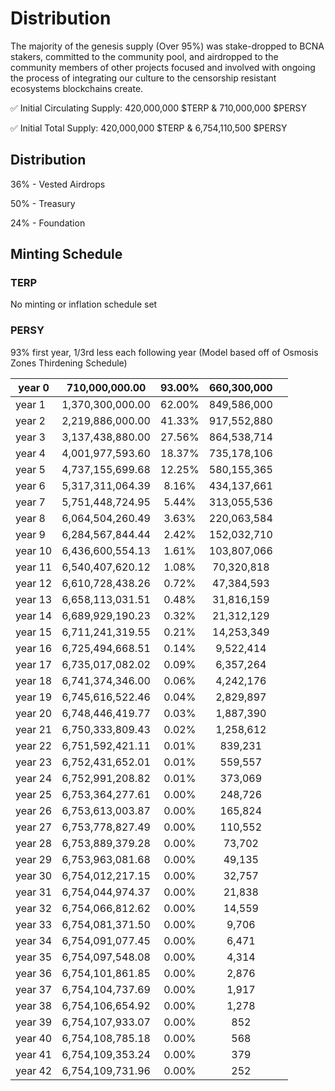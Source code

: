 # Distribution
The majority of the genesis supply (Over 95%) was stake-dropped to BCNA stakers, committed to the community pool, and airdropped to the community members of other projects focused and involved with ongoing the process of integrating our culture to the censorship resistant ecosystems blockchains create.

✅ Initial Circulating Supply: 420,000,000 $TERP & 710,000,000 $PERSY 

✅ Initial Total Supply:       420,000,000 $TERP & 6,754,110,500 $PERSY

## Distribution 
36% - Vested Airdrops 

50% - Treasury 

24% - Foundation 

## Minting Schedule
### TERP
No minting or inflation schedule set
### PERSY
93% first year, 1/3rd less each following year (Model based off of Osmosis Zones Thirdening Schedule)

| year 0  |  710,000,000.00  | 93.00% | 660,300,000 |   |
|---------|:----------------:|:------:|:-----------:|---|
| year 1  | 1,370,300,000.00 | 62.00% | 849,586,000 |   |
| year 2  | 2,219,886,000.00 | 41.33% | 917,552,880 |   |
| year 3  | 3,137,438,880.00 | 27.56% | 864,538,714 |   |
| year 4  | 4,001,977,593.60 | 18.37% | 735,178,106 |   |
| year 5  | 4,737,155,699.68 | 12.25% | 580,155,365 |   |
| year 6  | 5,317,311,064.39 |  8.16% | 434,137,661 |   |
| year 7  | 5,751,448,724.95 |  5.44% | 313,055,536 |   |
| year 8  | 6,064,504,260.49 |  3.63% | 220,063,584 |   |
| year 9  | 6,284,567,844.44 |  2.42% | 152,032,710 |   |
| year 10 | 6,436,600,554.13 |  1.61% | 103,807,066 |   |
| year 11 | 6,540,407,620.12 |  1.08% |  70,320,818 |   |
| year 12 | 6,610,728,438.26 |  0.72% |  47,384,593 |   |
| year 13 | 6,658,113,031.51 |  0.48% |  31,816,159 |   |
| year 14 | 6,689,929,190.23 |  0.32% |  21,312,129 |   |
| year 15 | 6,711,241,319.55 |  0.21% |  14,253,349 |   |
| year 16 | 6,725,494,668.51 |  0.14% |  9,522,414  |   |
| year 17 | 6,735,017,082.02 |  0.09% |  6,357,264  |   |
| year 18 | 6,741,374,346.00 |  0.06% |  4,242,176  |   |
| year 19 | 6,745,616,522.46 |  0.04% |  2,829,897  |   |
| year 20 | 6,748,446,419.77 |  0.03% |  1,887,390  |   |
| year 21 | 6,750,333,809.43 |  0.02% |  1,258,612  |   |
| year 22 | 6,751,592,421.11 |  0.01% |   839,231   |   |
| year 23 | 6,752,431,652.01 |  0.01% |   559,557   |   |
| year 24 | 6,752,991,208.82 |  0.01% |   373,069   |   |
| year 25 | 6,753,364,277.61 |  0.00% |   248,726   |   |
| year 26 | 6,753,613,003.87 |  0.00% |   165,824   |   |
| year 27 | 6,753,778,827.49 |  0.00% |   110,552   |   |
| year 28 | 6,753,889,379.28 |  0.00% |    73,702   |   |
| year 29 | 6,753,963,081.68 |  0.00% |    49,135   |   |
| year 30 | 6,754,012,217.15 |  0.00% |    32,757   |   |
| year 31 | 6,754,044,974.37 |  0.00% |    21,838   |   |
| year 32 | 6,754,066,812.62 |  0.00% |    14,559   |   |
| year 33 | 6,754,081,371.50 |  0.00% |    9,706    |   |
| year 34 | 6,754,091,077.45 |  0.00% |    6,471    |   |
| year 35 | 6,754,097,548.08 |  0.00% |    4,314    |   |
| year 36 | 6,754,101,861.85 |  0.00% |    2,876    |   |
| year 37 | 6,754,104,737.69 |  0.00% |    1,917    |   |
| year 38 | 6,754,106,654.92 |  0.00% |    1,278    |   |
| year 39 | 6,754,107,933.07 |  0.00% |     852     |   |
| year 40 | 6,754,108,785.18 |  0.00% |     568     |   |
| year 41 | 6,754,109,353.24 |  0.00% |     379     |   |
| year 42 | 6,754,109,731.96 |  0.00% |     252     |   |